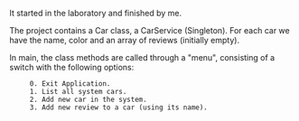 It started in the laboratory and finished by me.

The project contains a Car class, a CarService (Singleton).
For each car we have the name, color and an array of reviews (initially empty).

In main, the class methods are called through a "menu", consisting of a switch with the following options:

         0. Exit Application.
         1. List all system cars.
         2. Add new car in the system.
         3. Add new review to a car (using its name).
